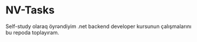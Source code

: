 # NV-Tasks
Self-study olaraq öyrəndiyim .net backend developer kursunun çalışmalarını bu repoda toplayıram.
